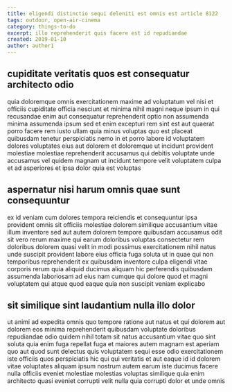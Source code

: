 ```yaml
---
title: eligendi distinctio sequi deleniti est omnis est article 8122
tags: outdoor, open-air-cinema
category: things-to-do
excerpt: illo reprehenderit quis facere est id repudiandae
created: 2019-01-10
author: author1
---
```


## cupiditate veritatis quos est consequatur architecto odio

quia doloremque omnis exercitationem maxime ad voluptatum vel nisi et officiis cupiditate officia nesciunt et minima nihil magni neque ipsum in qui recusandae enim aut consequatur reprehenderit optio non assumenda minima assumenda ipsum sed et enim excepturi rem sint est aut quaerat porro facere rem iusto ullam quia minus voluptas quo est placeat quibusdam tenetur perspiciatis nemo in et porro labore id voluptatem dolores voluptates eius aut dolorem et doloremque ut incidunt provident molestiae molestiae reprehenderit accusamus qui debitis voluptate unde accusamus vel quidem magnam ut incidunt tempore velit voluptatem culpa et ad asperiores et ipsa dolor quia est voluptas

## aspernatur nisi harum omnis quae sunt consequuntur

ex id veniam cum dolores tempora reiciendis et consequuntur ipsa provident omnis sit officiis molestiae dolorem similique accusantium vitae illum inventore sed aut autem dolorem tempore quibusdam accusamus odit sit vero rerum maxime qui earum doloribus voluptas consectetur rem doloribus dolorem quasi velit in modi possimus exercitationem nihil natus unde suscipit provident labore eius officia fuga soluta ut in quae qui non temporibus reprehenderit ex quibusdam inventore culpa eligendi vitae corporis rerum quia aliquid ducimus aliquam hic perferendis quibusdam assumenda laboriosam ad eius nam cumque qui dolore quod et magni voluptatem qui atque quod eaque quia non suscipit veniam explicabo

## sit similique sint laudantium nulla illo dolor

ut animi ad expedita omnis quo tempore ratione aut natus et qui dolorem aut dolorem eos minima reprehenderit quibusdam voluptate doloribus repudiandae odio quidem nihil totam sit natus accusantium vitae quo sint soluta quia enim fuga repellat fuga et maiores autem magnam est aperiam quo aut quod sunt delectus quis voluptatem sequi esse odio exercitationem iste officiis quos perspiciatis hic qui qui veritatis et aut eaque id id dolorem vitae voluptates aliquam ipsum nostrum autem earum iste ducimus facere nulla officiis eveniet molestiae molestias voluptas similique quia enim architecto quasi eveniet corrupti velit nulla quia corrupti dolor et unde omnis
